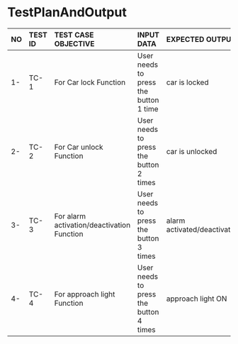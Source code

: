 # TestPlanAndOutput

|NO|TEST ID  |TEST CASE OBJECTIVE                       |    INPUT DATA                        |EXPECTED OUTPUT            |ACTUAL OUTPUT              |STATUS|
|:-|:--------|:-----------------------------------------|:-------------------------------------|:--------------------------|:--------------------------|:-----|
|1-|TC-1     |For Car lock Function                     |User needs to press the button 1 time |car is locked              |car is locked              |PASS  |
|2-|TC-2     |For Car unlock Function                   |User needs to press the button 2 times|car is unlocked            |car is unlocked            |PASS  |
|3-|TC-3     |For alarm activation/deactivation Function|User needs to press the button 3 times|alarm activated/deactivated|alarm activated/deactivated|PASS  |
|4-|TC-4     |For approach light Function               |User needs to press the button 4 times|approach light ON          |approach light ON          |PASS  |


